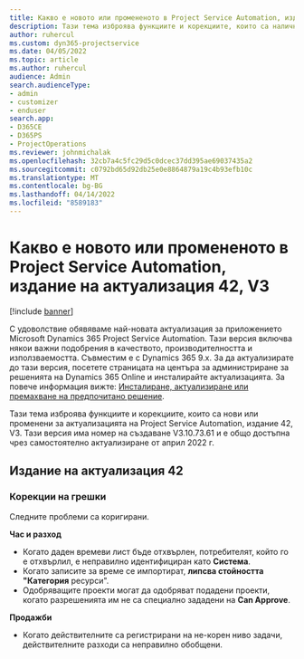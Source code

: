 ```yaml
---
title: Какво е новото или промененото в Project Service Automation, издание на актуализация 42, V3
description: Тази тема изброява функциите и корекциите, които са налични в Microsoft Dynamics 365 Project Service Automation Актуализирано издание 42, V3.
author: ruhercul
ms.custom: dyn365-projectservice
ms.date: 04/05/2022
ms.topic: article
ms.author: ruhercul
audience: Admin
search.audienceType:
- admin
- customizer
- enduser
search.app:
- D365CE
- D365PS
- ProjectOperations
ms.reviewer: johnmichalak
ms.openlocfilehash: 32cb7a4c5fc29d5c0dcec37dd395ae69037435a2
ms.sourcegitcommit: c0792bd65d92db25e0e8864879a19c4b93efb10c
ms.translationtype: MT
ms.contentlocale: bg-BG
ms.lasthandoff: 04/14/2022
ms.locfileid: "8589183"
---
```

# <a name="whats-new-or-changed-in-project-service-automation-update-release-42-v3"></a>Какво е новото или промененото в Project Service Automation, издание на актуализация 42, V3

[!include [banner](../includes/psa-now-project-operations.md)]

С удоволствие обявяваме най-новата актуализация за приложението Microsoft Dynamics 365 Project Service Automation. Тази версия включва някои важни подобрения в качеството, производителността и използваемостта. Съвместим е с Dynamics 365 9.x. За да актуализирате до тази версия, посетете страницата на центъра за администриране за решенията на Dynamics 365 Online и инсталирайте актуализацията. За повече информация вижте: [Инсталиране, актуализиране или премахване на предпочитано решение](/power-platform/admin/install-remove-preferred-solution).

Тази тема изброява функциите и корекциите, които са нови или променени за актуализацията на Project Service Automation, издание 42, V3. Тази версия има номер на създаване V3.10.73.61 и е общо достъпна чрез самостоятелно актуализиране от април 2022 г.

## <a name="update-release-42"></a>Издание на актуализация 42

### <a name="bug-fixes"></a>Корекции на грешки

Следните проблеми са коригирани.

**Час и разход**

- Когато даден времеви лист бъде отхвърлен, потребителят, който го е отхвърлил, е неправилно идентифициран като **Система**.
- Когато записите за време се импортират, **липсва стойността "Категория** ресурси".
- Одобряващите проекти могат да одобряват подадени проекти, когато разрешенията им не са специално зададени на **Can Approve**.

**Продажби**

- Когато действителните са регистрирани на не-корен ниво задачи, действителните разходи са неправилно обобщени.
